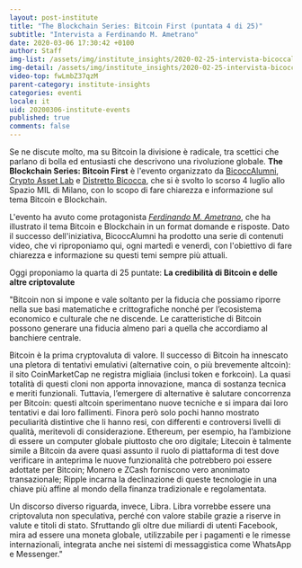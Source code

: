 ```yaml
---
layout: post-institute
title: "The Blockchain Series: Bitcoin First (puntata 4 di 25)"
subtitle: "Intervista a Ferdinando M. Ametrano"
date: 2020-03-06 17:30:42 +0100
author: Staff
img-list: /assets/img/institute_insights/2020-02-25-intervista-bicoccalumni-thumb.png
img-detail: /assets/img/institute_insights/2020-02-25-intervista-bicoccalumni-thumb.png
video-top: fwLmbZ37qzM
parent-category: institute-insights
categories: eventi
locale: it
uid: 20200306-institute-events
published: true
comments: false
---
```



Se ne discute molto, ma su Bitcoin la divisione è radicale, tra scettici che parlano di bolla ed entusiasti che descrivono una rivoluzione globale. **The Blockchain Series: Bitcoin First** è l'evento organizzato da [BicoccAlumni](https://www.bicoccalumni.it/), [Crypto Asset Lab](https://cryptoassetlab.diseade.unimib.it/) e [Distretto Bicocca](https://www.distrettobicocca.it/), che si è svolto lo scorso 4 luglio allo Spazio MIL di Milano, con lo scopo di fare chiarezza e informazione sul tema Bitcoin e Blockchain.

L'evento ha avuto come protagonista [*Ferdinando M. Ametrano*](https://www.ametrano.net), che ha illustrato il tema Bitcoin e Blockchain in un format domande e risposte. Dato il successo dell'iniziativa, BicoccAlumni ha prodotto una serie di contenuti video, che vi riproponiamo qui, ogni martedì e venerdì, con l'obiettivo di fare chiarezza e informazione su questi temi sempre più attuali.

Oggi proponiamo la quarta di 25 puntate: **La credibilità di Bitcoin e delle altre criptovalute**

"Bitcoin non si impone e vale soltanto per la fiducia che possiamo riporre nella sue basi matematiche e crittografiche nonché per l’ecosistema economico e culturale che ne discende. Le caratteristiche di Bitcoin possono generare una fiducia almeno pari a quella che accordiamo al banchiere centrale.

Bitcoin è la prima cryptovaluta di valore. Il successo di Bitcoin ha innescato una pletora di tentativi emulativi (alternative coin, o più brevemente altcoin): il sito CoinMarketCap ne registra migliaia (inclusi token e forkcoin). La quasi totalità di questi cloni non apporta innovazione, manca di sostanza tecnica e meriti funzionali. Tuttavia, l’emergere di alternative è salutare concorrenza per Bitcoin: questi altcoin sperimentano nuove tecniche e si impara dai loro tentativi e dai loro fallimenti. Finora però solo pochi hanno mostrato peculiarità distintive che li hanno resi, con differenti e controversi livelli di qualità, meritevoli di considerazione. Ethereum, per esempio, ha l’ambizione di essere un computer globale piuttosto che oro digitale; Litecoin è talmente simile a Bitcoin da avere quasi assunto il ruolo di piattaforma di test dove verificare in anteprima le nuove funzionalità che potrebbero poi essere adottate per Bitcoin; Monero e ZCash forniscono vero anonimato transazionale; Ripple incarna la declinazione di queste tecnologie in una chiave più affine al mondo della finanza tradizionale e regolamentata.

Un discorso diverso riguarda, invece, Libra. Libra vorrebbe essere una criptovaluta non speculativa, perché con valore stabile grazie a riserve in valute e titoli di stato. Sfruttando gli oltre due miliardi di utenti Facebook, mira ad essere una moneta globale, utilizzabile per i pagamenti e le rimesse internazionali, integrata anche nei sistemi di messaggistica come WhatsApp e Messenger."
